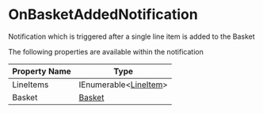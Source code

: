 # OnBasketAddedNotification

Notification which is triggered after a single line item is added to the Basket

The following properties are available within the notification

| Property Name | Type                                                                      |
| ------------- | ------------------------------------------------------------------------- |
| LineItems     | IEnumerable<[LineItem](../../core-services/object-reference/lineitem.md)> |
| Basket        | [Basket](../../core-services/object-reference/basket.md)                  |
